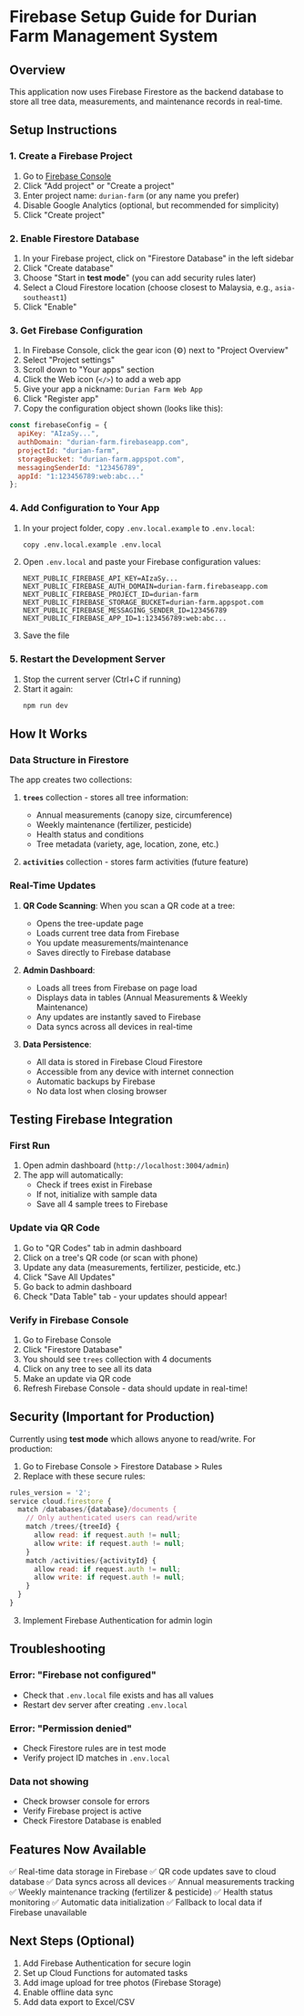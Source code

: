 # Firebase Setup Guide for Durian Farm Management System

## Overview
This application now uses Firebase Firestore as the backend database to store all tree data, measurements, and maintenance records in real-time.

## Setup Instructions

### 1. Create a Firebase Project

1. Go to [Firebase Console](https://console.firebase.google.com/)
2. Click "Add project" or "Create a project"
3. Enter project name: `durian-farm` (or any name you prefer)
4. Disable Google Analytics (optional, but recommended for simplicity)
5. Click "Create project"

### 2. Enable Firestore Database

1. In your Firebase project, click on "Firestore Database" in the left sidebar
2. Click "Create database"
3. Choose "Start in **test mode**" (you can add security rules later)
4. Select a Cloud Firestore location (choose closest to Malaysia, e.g., `asia-southeast1`)
5. Click "Enable"

### 3. Get Firebase Configuration

1. In Firebase Console, click the gear icon (⚙️) next to "Project Overview"
2. Select "Project settings"
3. Scroll down to "Your apps" section
4. Click the Web icon (`</>`) to add a web app
5. Give your app a nickname: `Durian Farm Web App`
6. Click "Register app"
7. Copy the configuration object shown (looks like this):

```javascript
const firebaseConfig = {
  apiKey: "AIzaSy...",
  authDomain: "durian-farm.firebaseapp.com",
  projectId: "durian-farm",
  storageBucket: "durian-farm.appspot.com",
  messagingSenderId: "123456789",
  appId: "1:123456789:web:abc..."
};
```

### 4. Add Configuration to Your App

1. In your project folder, copy `.env.local.example` to `.env.local`:
   ```bash
   copy .env.local.example .env.local
   ```

2. Open `.env.local` and paste your Firebase configuration values:
   ```
   NEXT_PUBLIC_FIREBASE_API_KEY=AIzaSy...
   NEXT_PUBLIC_FIREBASE_AUTH_DOMAIN=durian-farm.firebaseapp.com
   NEXT_PUBLIC_FIREBASE_PROJECT_ID=durian-farm
   NEXT_PUBLIC_FIREBASE_STORAGE_BUCKET=durian-farm.appspot.com
   NEXT_PUBLIC_FIREBASE_MESSAGING_SENDER_ID=123456789
   NEXT_PUBLIC_FIREBASE_APP_ID=1:123456789:web:abc...
   ```

3. Save the file

### 5. Restart the Development Server

1. Stop the current server (Ctrl+C if running)
2. Start it again:
   ```bash
   npm run dev
   ```

## How It Works

### Data Structure in Firestore

The app creates two collections:

1. **`trees`** collection - stores all tree information:
   - Annual measurements (canopy size, circumference)
   - Weekly maintenance (fertilizer, pesticide)
   - Health status and conditions
   - Tree metadata (variety, age, location, zone, etc.)

2. **`activities`** collection - stores farm activities (future feature)

### Real-Time Updates

1. **QR Code Scanning**: When you scan a QR code at a tree:
   - Opens the tree-update page
   - Loads current tree data from Firebase
   - You update measurements/maintenance
   - Saves directly to Firebase database

2. **Admin Dashboard**:
   - Loads all trees from Firebase on page load
   - Displays data in tables (Annual Measurements & Weekly Maintenance)
   - Any updates are instantly saved to Firebase
   - Data syncs across all devices in real-time

3. **Data Persistence**:
   - All data is stored in Firebase Cloud Firestore
   - Accessible from any device with internet connection
   - Automatic backups by Firebase
   - No data lost when closing browser

## Testing Firebase Integration

### First Run
1. Open admin dashboard (`http://localhost:3004/admin`)
2. The app will automatically:
   - Check if trees exist in Firebase
   - If not, initialize with sample data
   - Save all 4 sample trees to Firebase

### Update via QR Code
1. Go to "QR Codes" tab in admin dashboard
2. Click on a tree's QR code (or scan with phone)
3. Update any data (measurements, fertilizer, pesticide, etc.)
4. Click "Save All Updates"
5. Go back to admin dashboard
6. Check "Data Table" tab - your updates should appear!

### Verify in Firebase Console
1. Go to Firebase Console
2. Click "Firestore Database"
3. You should see `trees` collection with 4 documents
4. Click on any tree to see all its data
5. Make an update via QR code
6. Refresh Firebase Console - data should update in real-time!

## Security (Important for Production)

Currently using **test mode** which allows anyone to read/write. For production:

1. Go to Firebase Console > Firestore Database > Rules
2. Replace with these secure rules:

```javascript
rules_version = '2';
service cloud.firestore {
  match /databases/{database}/documents {
    // Only authenticated users can read/write
    match /trees/{treeId} {
      allow read: if request.auth != null;
      allow write: if request.auth != null;
    }
    match /activities/{activityId} {
      allow read: if request.auth != null;
      allow write: if request.auth != null;
    }
  }
}
```

3. Implement Firebase Authentication for admin login

## Troubleshooting

### Error: "Firebase not configured"
- Check that `.env.local` file exists and has all values
- Restart dev server after creating `.env.local`

### Error: "Permission denied"
- Check Firestore rules are in test mode
- Verify project ID matches in `.env.local`

### Data not showing
- Check browser console for errors
- Verify Firebase project is active
- Check Firestore Database is enabled

## Features Now Available

✅ Real-time data storage in Firebase
✅ QR code updates save to cloud database
✅ Data syncs across all devices
✅ Annual measurements tracking
✅ Weekly maintenance tracking (fertilizer & pesticide)
✅ Health status monitoring
✅ Automatic data initialization
✅ Fallback to local data if Firebase unavailable

## Next Steps (Optional)

1. Add Firebase Authentication for secure login
2. Set up Cloud Functions for automated tasks
3. Add image upload for tree photos (Firebase Storage)
4. Enable offline data sync
5. Add data export to Excel/CSV

